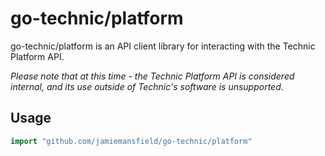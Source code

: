 go-technic/platform
===================

go-technic/platform is an API client library for interacting with the Technic
Platform API.

*Please note that at this time - the Technic Platform API is considered
internal, and its use outside of Technic's software is unsupported*.

## Usage

```go
import "github.com/jamiemansfield/go-technic/platform"
```
